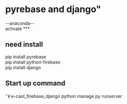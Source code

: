 # pyrebase and django"
--anaconda--  
activate ***  
## need install
pip install pyrebase  
pip install python-firebase  
pip install django  
## Start up command
'￥e-cast_firebase_django 
python manage.py runserver  
